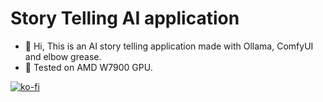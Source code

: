 # Story Telling AI application

- 👋 Hi, This is an AI story telling application made with Ollama, ComfyUI and elbow grease. 
- 💞️ Tested on AMD W7900 GPU.



[![ko-fi](https://ko-fi.com/img/githubbutton_sm.svg)](https://ko-fi.com/Q5Q210TA62)
